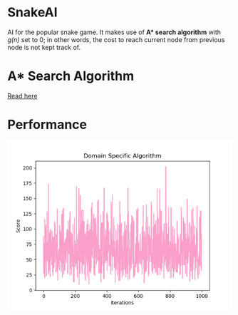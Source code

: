 # SnakeAI
AI for the popular snake game. It makes use of __A* search algorithm__ with _g(n)_ set to 0; in other words, the cost to reach current node from previous node is not kept track of.

# A* Search Algorithm
[Read here](https://en.wikipedia.org/wiki/A*_search_algorithm)

# Performance
![](performance.png)
